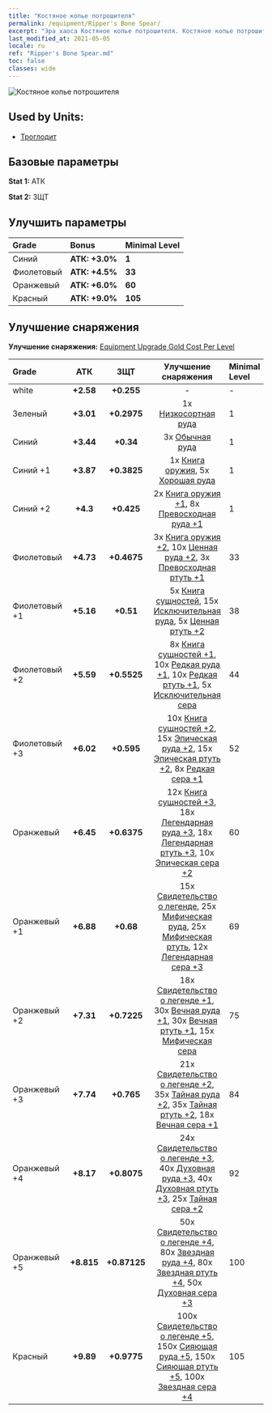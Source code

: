 ```yaml
---
title: "Костяное копье потрошителя"
permalink: /equipment/Ripper's Bone Spear/
excerpt: "Эра хаоса Костяное копье потрошителя. Костяное копье потрошителя"
last_modified_at: 2021-05-05
locale: ru
ref: "Ripper's Bone Spear.md"
toc: false
classes: wide
---
```


  ![Костяное копье потрошителя](/images/e/e_7011.png)

## Used by Units:

* [Троглодит](/ru/units/Troglodyte/) 


## Базовые параметры
 **Stat 1:** АТК

 **Stat 2:** ЗЩТ

## Улучшить параметры

  |     Grade    |   Bonus | Minimal Level | 
  |:-------------|:--------|:--------------| 
  | Синий | **АТК: +3.0%** | **1** | 
  | Фиолетовый | **АТК: +4.5%** | **33** | 
  | Оранжевый | **АТК: +6.0%** | **60** | 
  | Красный | **АТК: +9.0%** | **105** | 


## Улучшение снаряжения
 **Улучшение снаряжения:** [Equipment Upgrade Gold Cost Per Level](/equipment/EquipmentUpgradeCostPerLevel/) 

  |          Grade      | АТК | ЗЩТ | Улучшение снаряжения | Minimal Level |
  |:--------------------|:---------:|:---------:|:----------------:|:--------------|
  | white | **+2.58** | **+0.255** | - | - |
  | Зеленый | **+3.01** | **+0.2975** | 1x [Низкосортная руда](/ItemsRU/mat_1/) | 1 |
  | Синий | **+3.44** | **+0.34** | 3x [Обычная руда](/ItemsRU/mat_6/) | 1 |
  | Синий +1 | **+3.87** | **+0.3825** | 1x [Книга оружия](/ItemsRU/mat_18/), 5x [Хорошая руда](/ItemsRU/mat_12/) | 1 |
  | Синий +2 | **+4.3** | **+0.425** | 2x [Книга оружия +1](/ItemsRU/mat_25/), 8x [Превосходная руда +1](/ItemsRU/mat_19/) | 1 |
  | Фиолетовый | **+4.73** | **+0.4675** | 3x [Книга оружия +2](/ItemsRU/mat_32/), 10x [Ценная руда +2](/ItemsRU/mat_26/), 3x [Превосходная ртуть +1](/ItemsRU/mat_21/) | 33 |
  | Фиолетовый +1 | **+5.16** | **+0.51** | 5x [Книга сущностей](/ItemsRU/mat_39/), 15x [Исключительная руда](/ItemsRU/mat_33/), 5x [Ценная ртуть +2](/ItemsRU/mat_28/) | 38 |
  | Фиолетовый +2 | **+5.59** | **+0.5525** | 8x [Книга сущностей +1](/ItemsRU/mat_46/), 10x [Редкая руда +1](/ItemsRU/mat_40/), 10x [Редкая ртуть +1](/ItemsRU/mat_42/), 5x [Исключительная сера](/ItemsRU/mat_36/) | 44 |
  | Фиолетовый +3 | **+6.02** | **+0.595** | 10x [Книга сущностей +2](/ItemsRU/mat_53/), 15x [Эпическая руда +2](/ItemsRU/mat_47/), 15x [Эпическая ртуть +2](/ItemsRU/mat_49/), 8x [Редкая сера +1](/ItemsRU/mat_43/) | 52 |
  | Оранжевый | **+6.45** | **+0.6375** | 12x [Книга сущностей +3](/ItemsRU/mat_60/), 18x [Легендарная руда +3](/ItemsRU/mat_54/), 18x [Легендарная ртуть +3](/ItemsRU/mat_56/), 10x [Эпическая сера +2](/ItemsRU/mat_50/) | 60 |
  | Оранжевый +1 | **+6.88** | **+0.68** | 15x [Свидетельство о легенде](/ItemsRU/mat_67/), 25x [Мифическая руда](/ItemsRU/mat_61/), 25x [Мифическая ртуть](/ItemsRU/mat_63/), 12x [Легендарная сера +3](/ItemsRU/mat_57/) | 69 |
  | Оранжевый +2 | **+7.31** | **+0.7225** | 18x [Свидетельство о легенде +1](/ItemsRU/mat_74/), 30x [Вечная руда +1](/ItemsRU/mat_68/), 30x [Вечная ртуть +1](/ItemsRU/mat_70/), 15x [Мифическая сера](/ItemsRU/mat_64/) | 75 |
  | Оранжевый +3 | **+7.74** | **+0.765** | 21x [Свидетельство о легенде +2](/ItemsRU/mat_81/), 35x [Тайная руда +2](/ItemsRU/mat_75/), 35x [Тайная ртуть +2](/ItemsRU/mat_77/), 18x [Вечная сера +1](/ItemsRU/mat_71/) | 84 |
  | Оранжевый +4 | **+8.17** | **+0.8075** | 24x [Свидетельство о легенде +3](/ItemsRU/mat_88/), 40x [Духовная руда +3](/ItemsRU/mat_82/), 40x [Духовная ртуть +3](/ItemsRU/mat_84/), 25x [Тайная сера +2](/ItemsRU/mat_78/) | 92 |
  | Оранжевый +5 | **+8.815** | **+0.87125** | 50x [Свидетельство о легенде +4](/ItemsRU/mat_95/), 80x [Звездная руда +4](/ItemsRU/mat_89/), 80x [Звездная ртуть +4](/ItemsRU/mat_91/), 50x [Духовная сера +3](/ItemsRU/mat_85/) | 100 |
  | Красный | **+9.89** | **+0.9775** | 100x [Свидетельство о легенде +5](/ItemsRU/mat_102/), 150x [Сияющая руда +5](/ItemsRU/mat_96/), 150x [Сияющая ртуть +5](/ItemsRU/mat_98/), 100x [Звездная сера +4](/ItemsRU/mat_92/) | 105 |


